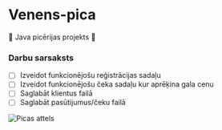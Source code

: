 # Venens-pica
:pizza: Java picērijas projekts :pizza:

 ### **Darbu sarsaksts**
- [ ] Izveidot funkcionējošu reģistrācijas sadaļu
- [ ] Izveidot funkcionējošu čeka sadaļu kur aprēķina gala cenu
- [ ] Saglabāt klientus failā
- [ ] Saglabāt pasūtijumus/čeku failā

![Picas attels](https://media-cdn.tripadvisor.com/media/photo-s/1b/59/24/ba/pizza.jpg)